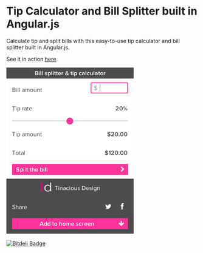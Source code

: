 # Tip Calculator and Bill Splitter built in Angular.js

Calculate tip and split bills with this easy-to-use tip calculator and bill splitter built in Angular.js.

See it in action [here](http://tinacious.github.io/angular-tip-calc-bill-split/#/).

![Screenshot of the Tip Calculator and Bill Splitter](tip-calc-bill-split-screenshot.png)

[![Bitdeli Badge](https://d2weczhvl823v0.cloudfront.net/tinacious/angular-tip-calc-bill-split/trend.png)](https://bitdeli.com/free "Bitdeli Badge")